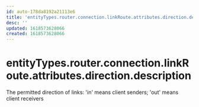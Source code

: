 ```yaml
---
id: auto-178da8192a21113e6
title: 'entityTypes.router.connection.linkRoute.attributes.direction.description'
desc: ''
updated: 1618573628066
created: 1618573628066
---
```

# entityTypes.router.connection.linkRoute.attributes.direction.description

The permitted direction of links: &#39;in&#39; means client senders; &#39;out&#39; means client receivers